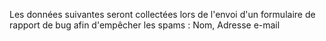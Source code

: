 Les données suivantes seront collectées lors de l'envoi d'un formulaire de rapport de bug afin d'empêcher les spams : Nom, Adresse e-mail